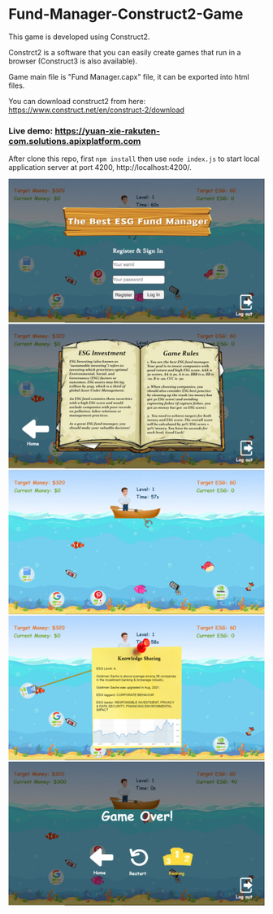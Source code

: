 # Fund-Manager-Construct2-Game

This game is developed using Construct2.

Constrct2 is a software that you can easily create games that run in a browser (Construct3 is also available).

Game main file is "Fund Manager.capx" file, it can be exported into html files.

You can download construct2 from here: https://www.construct.net/en/construct-2/download

### Live demo: https://yuan-xie-rakuten-com.solutions.apixplatform.com

After clone this repo, first `npm install` then use `node index.js` to start local application server at port 4200, http://localhost:4200/.

![](1.png)
![](2.png)
![](3.png)
![](4.png)
![](5.png)
